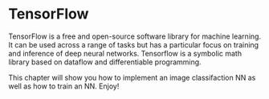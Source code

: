 # TensorFlow

TensorFlow is a free and open-source software library for machine learning. It can be used across a range of tasks but has a particular focus on training and inference of deep neural networks. Tensorflow is a symbolic math library based on dataflow and differentiable programming.

This chapter will show you how to implement an image classifaction NN as well as how to train an NN. Enjoy!
